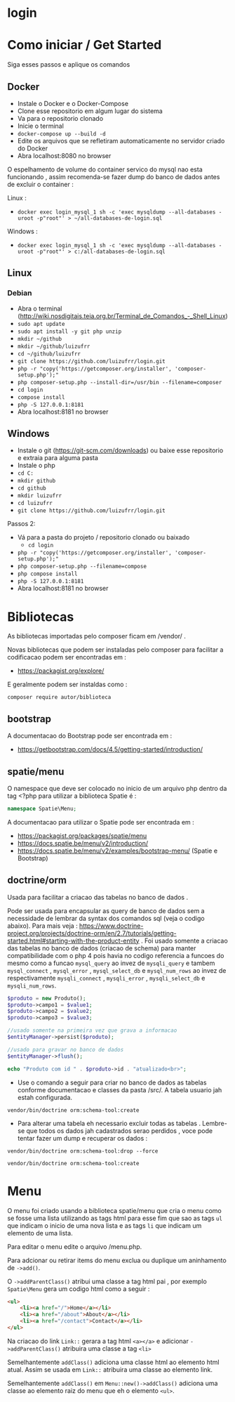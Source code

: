 # login
# Como iniciar / Get Started
Siga esses passos e aplique os comandos
## Docker
* Instale o Docker e o Docker-Compose
* Clone esse repositorio em algum lugar do sistema
* Va para o repositorio clonado
* Inicie o terminal
* `docker-compose up --build -d`
* Edite os arquivos que se refletiram automaticamente no servidor criado do Docker
* Abra localhost:8080 no browser

O espelhamento de volume do container servico do mysql nao esta funcionando ,
assim recomenda-se fazer dump do banco de dados antes de excluir o container :

Linux :
* `docker exec login_mysql_1 sh -c 'exec mysqldump --all-databases -uroot -p"root"' > ~/all-databases-de-login.sql`

Windows :
* `docker exec login_mysql_1 sh -c 'exec mysqldump --all-databases -uroot -p"root"' > c:/all-databases-de-login.sql`

## Linux
### Debian
* Abra o terminal (http://wiki.nosdigitais.teia.org.br/Terminal_de_Comandos_-_Shell_Linux)
* `sudo apt update`
* `sudo apt install -y git php unzip`
* `mkdir ~/github`
* `mkdir ~/github/luizufrr`
* `cd ~/github/luizufrr`
* `git clone https://github.com/luizufrr/login.git`
* `php -r "copy('https://getcomposer.org/installer', 'composer-setup.php');"`
* `php composer-setup.php --install-dir=/usr/bin --filename=composer`
* `cd login`
* `compose install`
* `php -S 127.0.0.1:8181`
* Abra localhost:8181 no browser
## Windows
* Instale o git (https://git-scm.com/downloads) ou baixe esse repositorio e extraia para alguma pasta
* Instale o php
* `cd C:`
* `mkdir github`
* `cd github`
* `mkdir luizufrr`
* `cd luizufrr`
* `git clone https://github.com/luizufrr/login.git`

Passos 2:
* Vá para a pasta do projeto / repositorio clonado ou baixado
  * `cd login`
* `php -r "copy('https://getcomposer.org/installer', 'composer-setup.php');"`
* `php composer-setup.php --filename=compose`
* `php compose install`
* `php -S 127.0.0.1:8181`
* Abra localhost:8181 no browser
# Bibliotecas
As bibliotecas importadas pelo composer ficam em /vendor/ .

Novas bibliotecas que podem ser instaladas pelo composer
para facilitar a codificacao podem ser encontradas em :
* https://packagist.org/explore/

E geralmente podem ser instaldas como :
```
composer require autor/biblioteca
```
## bootstrap
A documentacao do Bootstrap pode ser encontrada em :
* https://getbootstrap.com/docs/4.5/getting-started/introduction/
## spatie/menu
O namespace que deve ser colocado no inicio de um arquivo
php dentro da tag <?php para utilizar a biblioteca Spatie é :
```php
namespace Spatie\Menu;
```
A documentacao para utilizar o Spatie pode ser encontrada em :
* https://packagist.org/packages/spatie/menu
* https://docs.spatie.be/menu/v2/introduction/
* https://docs.spatie.be/menu/v2/examples/bootstrap-menu/ (Spatie e Bootstrap)
## doctrine/orm
Usada para facilitar a criacao das tabelas no banco de dados .

Pode ser usada para encapsular as query de banco de dados sem a necessidade de lembrar da syntax dos comandos sql (veja o codigo abaixo). Para mais veja : https://www.doctrine-project.org/projects/doctrine-orm/en/2.7/tutorials/getting-started.html#starting-with-the-product-entity . Foi usado somente a criacao das tabelas no banco de dados (criacao de schema) para manter compatibilidade com o php 4 pois havia no codigo referencia a funcoes do mesmo como a funcao `mysql_query` ao invez de `mysqli_query` e tambem `mysql_connect` , `mysql_error` , `mysql_select_db` e `mysql_num_rows` ao invez de respectivamente `mysqli_connect` , `mysqli_error` , `mysqli_select_db` e `mysqli_num_rows`.
```php
$produto = new Produto();
$produto->campo1 = $value1;
$produto->campo2 = $value2;
$produto->campo3 = $value3;

//usado somente na primeira vez que grava a informacao
$entityManager->persist($produto);

//usado para gravar no banco de dados
$entityManager->flush();

echo "Produto com id " . $produto->id . "atualizado<br>";
```
* Use o comando a seguir para criar no banco de dados as tabelas conforme documentacao e classes da pasta /src/. A tabela usuario jah estah configurada.

`vendor/bin/doctrine orm:schema-tool:create`
* Para alterar uma tabela eh necessario excluir todas as tabelas . Lembre-se que todos os dados jah cadastrados serao perdidos , voce pode tentar fazer um dump e recuperar os dados :

`vendor/bin/doctrine orm:schema-tool:drop --force`

`vendor/bin/doctrine orm:schema-tool:create`
# Menu
O menu foi criado usando a biblioteca spatie/menu que
cria o menu como se fosse uma lista utilizando as tags
html para esse fim que sao as tags `ul` que indicam o
inicio de uma nova lista e as tags `li` que indicam um elemento
de uma lista.

Para editar o menu edite o arquivo /menu.php.

Para adcionar ou retirar items do menu exclua ou duplique
um aninhamento de `->add()`.

O `->addParentClass()` atribui uma classe a tag html pai ,
por exemplo `Spatie\Menu` gera um codigo html como a seguir :
```html
<ul>
    <li><a href="/">Home</a></li>
    <li><a href="/about">About</a></li>
    <li><a href="/contact">Contact</a></li>
</ul>
```
Na criacao do link `Link::` gerara a tag html `<a></a>`
e adicionar `->addParentClass()` atribuira uma classe a
tag `<li>`

Semelhantemente `addClass()` adiciona uma classe html ao
elemento html atual. Assim se usada em `Link::` atribuira
uma classe ao elemento link.

Semelhantemente `addClass()` em `Menu::new()->addClass()`
adiciona uma classe ao elemento raiz do menu que eh o elemento
`<ul>`.
